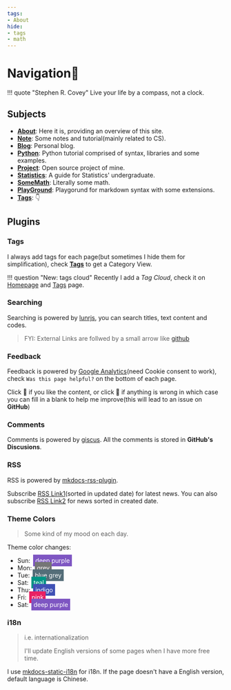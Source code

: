 ```yaml
---
tags:
- About
hide:
- tags
- math
---
```


# Navigation🧭

!!! quote "Stephen R. Covey"
	Live your life by a compass, not a clock.

## Subjects

- [**About**](../About): Here it is, providing an overview of this site.
- [**Note**](../Note): Some notes and tutorial(mainly related to CS).
- [**Blog**](../Blog): Personal blog.
- [**Python**](../Python): Python tutorial comprised of syntax, libraries and some examples.
- [**Project**](../Project): Open source project of mine.
- [**Statistics**](../Statistics): A guide for Statistics' undergraduate.
- [**SomeMath**](../SomeMath): Literally some math.
- [**PlayGround**](../Playground): Playgorund for markdown syntax with some extensions.
- [**Tags**](../Tags/): 👇

## Plugins
### Tags
I always add tags for each page(but sometimes I hide them for simplification), check [**Tags**](../Tags) to get a Category View.

!!! question "New: tags cloud"
	Recently I add a *Tag Cloud*, check it on [Homepage](../) and [Tags](../Tags/) page.

### Searching
Searching is powered by [lunrjs](https://lunrjs.com/), you can search titles, text content and codes. 
> FYI: External Links are follwed by a small arrow like [github](https://github.com)

### Feedback
Feedback is powered by [Google Analytics](https://analytics.google.com/analytics/web/)(need Cookie consent to work), check `Was this page helpful?` on the bottom of each page.

Click 🙂 if you like the content, or click 🙁 if anything is wrong in which case you can fill in a blank to help me improve(this will lead to an issue on **GitHub**)

### Comments
Comments is powered by [giscus](https://giscus.app/). All the comments is stored in **GitHub's Discusions**.

### RSS
RSS is powered by [mkdocs-rss-plugin](https://guts.github.io/mkdocs-rss-plugin/). 

Subscribe [RSS Link1](../feed_rss_updated.xml)(sorted in updated date) for latest news. You can also subscribe [RSS Link2](../feed_rss_created.xml) for news sorted in created date.

### Theme Colors
> Some kind of my mood on each day.

Theme color changes:

- Sun: <span style="background-color:#7e56c2;padding:5px;margin:3px;color:white;">deep purple</span>
- Mon: <span style="background-color:#757575;padding:5px;margin:3px;color:white;">grey</span>
- Tue: <span style="background-color:#546d78;padding:5px;margin:3px;color:white;">blue grey</span>
- Sat: <span style="background-color:#009485;padding:5px;margin:3px;color:white;">teal</span>
- Thu: <span style="background-color:#4051b5;padding:5px;margin:3px;color:white;">indigo</span>
- Fri: <span style="background-color:#e92063;padding:5px;margin:3px;color:white;">pink</span>
- Sat: <span style="background-color:#7e56c2;padding:5px;margin:3px;color:white;">deep purple</span>

### i18n
> i.e. internationalization
> 
> I'll update English versions of some pages when I have more free time.

I use [mkdocs-static-i18n](https://github.com/ultrabug/mkdocs-static-i18n) for i18n. If the page doesn't have a English version, default language is Chinese.